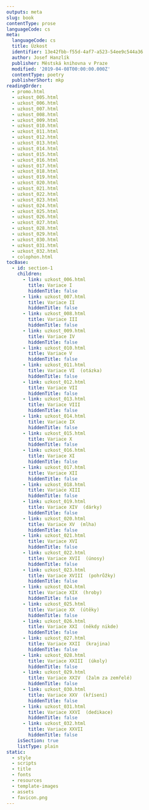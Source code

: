 ```yaml
---
outputs: meta
slug: book
contentType: prose
languageCode: cs
meta:
  languageCode: cs
  title: Úzkost
  identifier: 13e42fbb-f55d-4af7-a523-54ee9c544a36
  author: Josef Hanzlík
  publisher: Městská knihovna v Praze
  modified: '2019-04-08T00:00:00.000Z'
  contentType: poetry
  publisherShort: mkp
readingOrder:
  - promo.html
  - uzkost_005.html
  - uzkost_006.html
  - uzkost_007.html
  - uzkost_008.html
  - uzkost_009.html
  - uzkost_010.html
  - uzkost_011.html
  - uzkost_012.html
  - uzkost_013.html
  - uzkost_014.html
  - uzkost_015.html
  - uzkost_016.html
  - uzkost_017.html
  - uzkost_018.html
  - uzkost_019.html
  - uzkost_020.html
  - uzkost_021.html
  - uzkost_022.html
  - uzkost_023.html
  - uzkost_024.html
  - uzkost_025.html
  - uzkost_026.html
  - uzkost_027.html
  - uzkost_028.html
  - uzkost_029.html
  - uzkost_030.html
  - uzkost_031.html
  - uzkost_032.html
  - colophon.html
tocBase:
  - id: section-1
    children:
      - link: uzkost_006.html
        title: Variace I
        hiddenTitle: false
      - link: uzkost_007.html
        title: Variace II
        hiddenTitle: false
      - link: uzkost_008.html
        title: Variace III
        hiddenTitle: false
      - link: uzkost_009.html
        title: Variace IV
        hiddenTitle: false
      - link: uzkost_010.html
        title: Variace V
        hiddenTitle: false
      - link: uzkost_011.html
        title: Variace VI  (otázka)
        hiddenTitle: false
      - link: uzkost_012.html
        title: Variace VII
        hiddenTitle: false
      - link: uzkost_013.html
        title: Variace VIII
        hiddenTitle: false
      - link: uzkost_014.html
        title: Variace IX
        hiddenTitle: false
      - link: uzkost_015.html
        title: Variace X
        hiddenTitle: false
      - link: uzkost_016.html
        title: Variace XI
        hiddenTitle: false
      - link: uzkost_017.html
        title: Variace XII
        hiddenTitle: false
      - link: uzkost_018.html
        title: Variace XIII
        hiddenTitle: false
      - link: uzkost_019.html
        title: Variace XIV  (dárky)
        hiddenTitle: false
      - link: uzkost_020.html
        title: Variace XV  (mlha)
        hiddenTitle: false
      - link: uzkost_021.html
        title: Variace XVI
        hiddenTitle: false
      - link: uzkost_022.html
        title: Variace XVII  (únosy)
        hiddenTitle: false
      - link: uzkost_023.html
        title: Variace XVIII  (pohrůžky)
        hiddenTitle: false
      - link: uzkost_024.html
        title: Variace XIX  (hroby)
        hiddenTitle: false
      - link: uzkost_025.html
        title: Variace XX  (útěky)
        hiddenTitle: false
      - link: uzkost_026.html
        title: Variace XXI  (někdy nikde)
        hiddenTitle: false
      - link: uzkost_027.html
        title: Variace XXII  (krajina)
        hiddenTitle: false
      - link: uzkost_028.html
        title: Variace XXIII  (úkoly)
        hiddenTitle: false
      - link: uzkost_029.html
        title: Variace XXIV  (žalm za zemřelé)
        hiddenTitle: false
      - link: uzkost_030.html
        title: Variace XXV  (křísení)
        hiddenTitle: false
      - link: uzkost_031.html
        title: Variace XXVI  (dedikace)
        hiddenTitle: false
      - link: uzkost_032.html
        title: Variace XXVII
        hiddenTitle: false
    isSection: true
    listType: plain
static:
  - style
  - scripts
  - title
  - fonts
  - resources
  - template-images
  - assets
  - favicon.png
---
```

